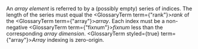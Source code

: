  



An *array element* is referred to by a (possibly empty) series of indices. The length of the series must equal the <GlossaryTerm  term={"rank"}><i>rank</i></GlossaryTerm> of the <GlossaryTerm  term={"array"}><i>array</i></GlossaryTerm>. Each index must be a non-negative <GlossaryTerm  term={"fixnum"}><i>fixnum</i></GlossaryTerm> less than the corresponding *array dimension*. <GlossaryTerm styled={true} term={"array"}><i>Array</i></GlossaryTerm> indexing is zero-origin. 



